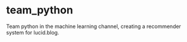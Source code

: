 # team_python
Team python in the machine learning channel, creating a recommender system for lucid.blog.

